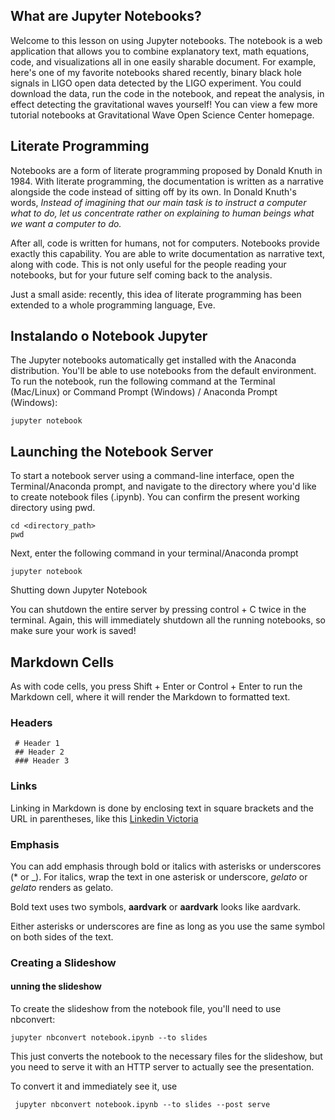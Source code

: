 ## What are Jupyter Notebooks?
Welcome to this lesson on using Jupyter notebooks. The notebook is a web application that allows you to combine explanatory text, math equations, code, and visualizations all in one easily sharable document. For example, here's one of my favorite notebooks shared recently, binary black hole signals in LIGO open data detected by the LIGO experiment. You could download the data, run the code in the notebook, and repeat the analysis, in effect detecting the gravitational waves yourself! You can view a few more tutorial notebooks at Gravitational Wave Open Science Center homepage.

## Literate Programming
Notebooks are a form of literate programming proposed by Donald Knuth in 1984. With literate programming, the documentation is written as a narrative alongside the code instead of sitting off by its own. In Donald Knuth's words,
     _Instead of imagining that our main task is to instruct a computer what to do, let us concentrate rather on explaining to human beings what we want a computer to do._
      
After all, code is written for humans, not for computers. Notebooks provide exactly this capability. You are able to write documentation as narrative text, along with code. This is not only useful for the people reading your notebooks, but for your future self coming back to the analysis.

Just a small aside: recently, this idea of literate programming has been extended to a whole programming language, Eve.


## Instalando o Notebook Jupyter     

The Jupyter notebooks automatically get installed with the Anaconda distribution. You'll be able to use notebooks from the default environment.
To run the notebook, run the following command at the Terminal (Mac/Linux) or Command Prompt (Windows) / Anaconda Prompt (Windows):

    jupyter notebook

## Launching the Notebook Server
To start a notebook server using a command-line interface, open the Terminal/Anaconda prompt, and navigate to the directory where you'd like to create notebook files (.ipynb). You can confirm the present working directory using pwd.

    cd <directory_path>
    pwd

Next, enter the following command in your terminal/Anaconda prompt

    jupyter notebook

Shutting down Jupyter Notebook

You can shutdown the entire server by pressing control + C twice in the terminal. Again, this will immediately shutdown all the running notebooks, so make sure your work is saved!


## Markdown Cells
As with code cells, you press Shift + Enter or Control + Enter to run the Markdown cell, where it will render the Markdown to formatted text. 

### Headers 
     # Header 1
     ## Header 2
     ### Header 3
### Links
Linking in Markdown is done by enclosing text in square brackets and the URL in parentheses, like this
     [Linkedin Victoria](https://www.linkedin.com/in/victoriagcosta/)
     
### Emphasis
You can add emphasis through bold or italics with asterisks or underscores (* or _). For italics, wrap the text in one asterisk or underscore, _gelato_ or *gelato* renders as gelato.

Bold text uses two symbols, **aardvark** or __aardvark__ looks like aardvark.

Either asterisks or underscores are fine as long as you use the same symbol on both sides of the text.

### Creating a Slideshow
#### unning the slideshow
To create the slideshow from the notebook file, you'll need to use nbconvert:

    jupyter nbconvert notebook.ipynb --to slides
This just converts the notebook to the necessary files for the slideshow, but you need to serve it with an HTTP server to actually see the presentation.

To convert it and immediately see it, use

     jupyter nbconvert notebook.ipynb --to slides --post serve

